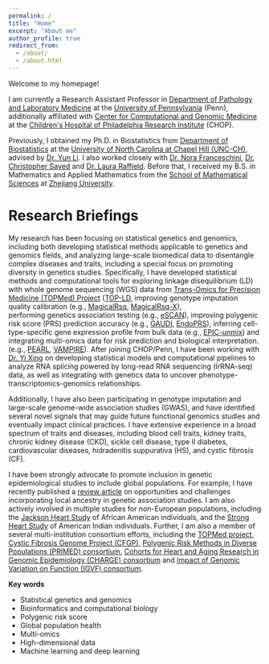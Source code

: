 ```yaml
---
permalink: /
title: "Home"
excerpt: "About me"
author_profile: true
redirect_from: 
  - /about/
  - /about.html
---
```

Welcome to my homepage!

I am currently a Research Assistant Professor in [Department of Pathology and Laboratory Medicine](https://pathology.med.upenn.edu) 
at the [University of Pennsylvania](https://www.upenn.edu) (Penn),
additionally affiliated with [Center for Computational and Genomic Medicine](https://www.research.chop.edu/center-for-computational-and-genomic-medicine) 
at the [Children's Hospital of Philadelphia Research Institute](https://www.research.chop.edu) (CHOP).

Previously, I obtained my Ph.D. in Biostatistics from [Department of Biostatistics](https://sph.unc.edu/bios/biostatistics/) at the [University of North Carolina at Chapel Hill (UNC-CH)](https://www.unc.edu),
advised by [Dr. Yun Li](https://sph.unc.edu/adv_profile/yun-li-phd/). I also worked closely with 
[Dr. Nora Franceschini](https://sph.unc.edu/adv_profile/nora-franceschini-md/),
[Dr. Christopher Sayed](https://www.med.unc.edu/derm/directory/christopher-sayed-md/)
and [Dr. Laura Raffield](https://www.med.unc.edu/genetics/directory/laura-raffield-phd/). 
Before that, I received my B.S. in Mathematics and Applied Mathematics from the [School of Mathematical Sciences](http://www.math.zju.edu.cn/mathen/) at [Zhejiang University](https://www.zju.edu.cn/english/).


Research Briefings
======
My research has been focusing on statistical genetics and genomics, 
including both developing statistical methods applicable to genetics and genomics fields, 
and analyzing large-scale biomedical data to disentangle complex diseases and traits,
including a special focus on promoting diversity in genetics studies. 
Specifically, I have developed statistical methods and computational tools for 
exploring linkage disequilibrium (LD) with whole genome sequencing (WGS) data from [Trans-Omics for Precision Medicine (TOPMed) Project](https://topmed.nhlbi.nih.gov)
([TOP-LD](http://topld.genetics.unc.edu),
improving genotype imputation quality calibration
(e.g., [MagicalRsq](https://pubmed.ncbi.nlm.nih.gov/36198314/), [MagicalRsq-X](https://pubmed.ncbi.nlm.nih.gov/38636510)),  
performing genetics association testing (e.g., [eSCAN](https://pubmed.ncbi.nlm.nih.gov/34882196/)), 
improving polygenic risk score (PRS) prediction accuracy
(e.g., [GAUDI](https://pubmed.ncbi.nlm.nih.gov/38310129/), [EndoPRS](https://pubmed.ncbi.nlm.nih.gov/40203832/)),
inferring cell-type-specific gene expression profile from bulk data
(e.g., [EPIC-unmix](https://www.biorxiv.org/content/10.1101/2024.05.23.595514v1)) 
and integrating multi-omics data for risk prediction and biological interpretation.
(e.g., [PEARL](https://www.biorxiv.org/content/10.1101/2025.05.19.654754v1.abstract), [VAMPIRE](https://pubmed.ncbi.nlm.nih.gov/35047852/)). 
After joining CHOP/Penn, I have been working with [Dr. Yi Xing](https://www.research.chop.edu/people/yi-xing) on developing statistical models
and computational pipelines to analyze RNA splicing powered by long-read RNA sequencing (lrRNA-seq) data, 
as well as integrating with genetics data to uncover phenotype-transcriptomics-genomics relationships.

Additionally, I have also been participating in genotype imputation and large-scale genome-wide association studies (GWAS), 
and have identified several novel signals that may guide future functional genomics studies and eventually impact clinical practices.
I have extensive experience in a broad spectrum of traits and diseases, including blood cell traits, kidney traits, chronic kidney disease (CKD), 
sickle cell disease, type II diabetes, cardiovascular diseases, hidradenitis suppurativa (HS), and cystic fibrosis (CF).

I have been strongly advocate to promote inclusion in genetic epidemiological studies to include global populations.
For example, I have recently published a [review article](https://pubmed.ncbi.nlm.nih.gov/40185073/) on 
opportunities and challenges incorporating local ancestry in genetic association studies.
I am also actively involved in multiple studies for non-European populations, including the 
[Jackson Heart Study](https://www.jacksonheartstudy.org) of African American individuals, 
and the [Strong Heart Study](https://strongheartstudy.org) of American Indian individuals.
Further, I am also a member of several multi-institution consortium efforts, including the [TOPMed project](https://topmed.nhlbi.nih.gov), 
[Cystic Fibrosis Genome Project (CFGP)](https://www.cff.org/researchers/whole-genome-sequencing-project-data-requests), 
[Polygenic Risk Methods in Diverse Populations (PRIMED) consortium](https://primedconsortium.org),
[Cohorts for Heart and Aging Research in Genomic Epidemiology (CHARGE) consortium](https://www.chargeconsortium.com) 
and [Impact of Genomic Variation on Function (IGVF) consortium](http://igvf.org). 

**Key words**

  * Statistical genetics and genomics
  * Bioinformatics and computational biology
  * Polygenic risk score
  * Global population health
  * Multi-omics
  * High-dimensional data
  * Machine learning and deep learning





